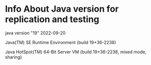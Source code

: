 # Info About Java version for replication and testing
java version "19" 2022-09-20 

Java(TM) SE Runtime Environment (build 19+36-2238)

Java HotSpot(TM) 64-Bit Server VM (build 19+36-2238, mixed mode, sharing)

